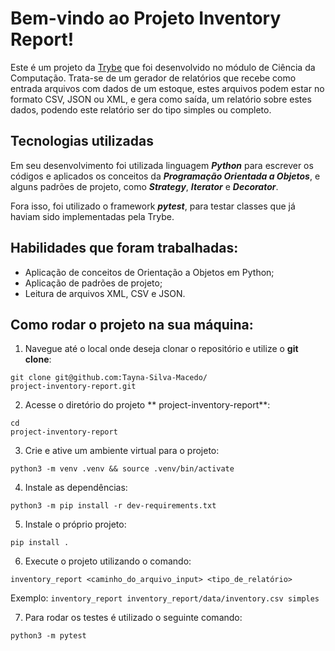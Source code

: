 # Bem-vindo ao Projeto Inventory Report!

Este é um projeto da [Trybe](https://www.betrybe.com/) que foi desenvolvido no módulo de Ciência da Computação.
Trata-se de um gerador de relatórios que recebe como entrada arquivos com dados de um estoque, estes arquivos podem estar no formato CSV, JSON ou XML, e gera como saída, um relatório sobre estes dados, podendo este relatório ser do tipo simples ou completo.

## Tecnologias utilizadas

Em seu desenvolvimento foi utilizada linguagem ***Python*** para escrever os códigos e aplicados os conceitos da ***Programação Orientada a Objetos***, e alguns padrões de projeto, como ***Strategy***, ***Iterator*** e ***Decorator***.

Fora isso, foi utilizado o framework ***pytest***, para testar classes que já haviam sido implementadas pela Trybe.

## Habilidades que foram trabalhadas:

  - Aplicação de conceitos de Orientação a Objetos em Python; 
  - Aplicação de padrões de projeto;
  - Leitura de arquivos XML, CSV e JSON.

## Como rodar o projeto na sua máquina:

1. Navegue até o local onde deseja clonar o repositório e utilize o **git clone**:
```
git clone git@github.com:Tayna-Silva-Macedo/
project-inventory-report.git
```

2. Acesse o diretório do projeto **
project-inventory-report**:
```
cd 
project-inventory-report
```

3. Crie e ative um ambiente virtual para o projeto:
```
python3 -m venv .venv && source .venv/bin/activate
```

4. Instale as dependências:
```
python3 -m pip install -r dev-requirements.txt
```

5. Instale o próprio projeto:
```
pip install .
```

6. Execute o projeto utilizando o comando:
```
inventory_report <caminho_do_arquivo_input> <tipo_de_relatório>
```
Exemplo: ```inventory_report inventory_report/data/inventory.csv simples```

7. Para rodar os testes é utilizado o seguinte comando:

```
python3 -m pytest
```
